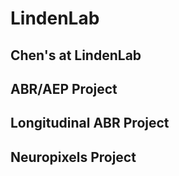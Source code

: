 # LindenLab

## Chen's at LindenLab
## ABR/AEP Project

## Longitudinal ABR Project

## Neuropixels Project
